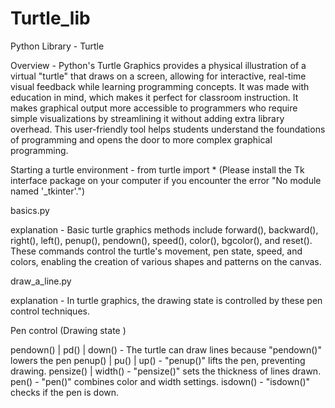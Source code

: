 # Turtle_lib
Python Library - Turtle

Overview - Python's Turtle Graphics provides a physical illustration of a virtual "turtle" that draws on a screen, allowing for interactive, real-time visual feedback while learning programming concepts. It was made with education in mind, which makes it perfect for classroom instruction. It makes graphical output more accessible to programmers who require simple visualizations by streamlining it without adding extra library overhead. This user-friendly tool helps students understand the foundations of programming and opens the door to more complex graphical programming.

Starting a turtle environment - from turtle import *
(Please install the Tk interface package on your computer if you encounter the error "No module named '_tkinter'.")

basics.py

explanation -  Basic turtle graphics methods include forward(), backward(), right(), left(), penup(), pendown(), speed(), color(), bgcolor(), and reset(). These commands control the turtle's movement, pen state, speed, and colors, enabling the creation of various shapes and patterns on the canvas.

draw_a_line.py

explanation - In turtle graphics, the drawing state is controlled by these pen control techniques.

Pen control (Drawing state )

pendown() | pd() | down() - The turtle can draw lines because "pendown()" lowers the pen
penup() | pu() | up() -  "penup()" lifts the pen, preventing drawing.
pensize() | width() - "pensize()" sets the thickness of lines drawn.
pen() - "pen()" combines color and width settings.
isdown()  - "isdown()" checks if the pen is down. 















